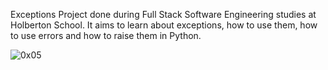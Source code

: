 Exceptions
Project done during Full Stack Software Engineering studies at Holberton School. It aims to learn about exceptions, how to use them, how to use errors and how to raise them in Python.

![0x05](https://media.giphy.com/media/5QKnNfkeVIfnZ8eBkP/giphy.gif)
